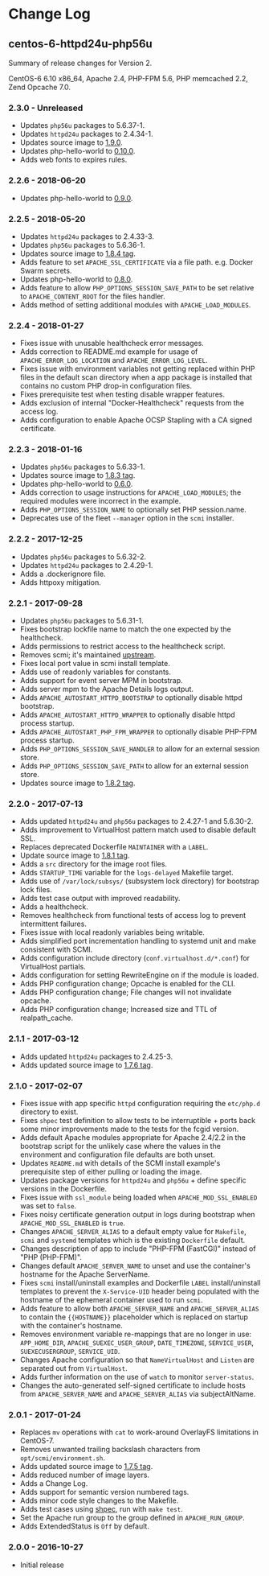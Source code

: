 # Change Log

## centos-6-httpd24u-php56u

Summary of release changes for Version 2.

CentOS-6 6.10 x86_64, Apache 2.4, PHP-FPM 5.6, PHP memcached 2.2, Zend Opcache 7.0.

### 2.3.0 - Unreleased

- Updates `php56u` packages to 5.6.37-1.
- Updates `httpd24u` packages to 2.4.34-1.
- Updates source image to [1.9.0](https://github.com/jdeathe/centos-ssh/releases/tag/1.9.0).
- Updates php-hello-world to [0.10.0](https://github.com/jdeathe/php-hello-world/releases/tag/0.10.0).
- Adds web fonts to expires rules.

### 2.2.6 - 2018-06-20

- Updates php-hello-world to [0.9.0](https://github.com/jdeathe/php-hello-world/releases/tag/0.9.0).

### 2.2.5 - 2018-05-20

- Updates `httpd24u` packages to 2.4.33-3.
- Updates `php56u` packages to 5.6.36-1.
- Updates source image to [1.8.4 tag](https://github.com/jdeathe/centos-ssh/releases/tag/1.8.4).
- Adds feature to set `APACHE_SSL_CERTIFICATE` via a file path. e.g. Docker Swarm secrets.
- Updates php-hello-world to [0.8.0](https://github.com/jdeathe/php-hello-world/releases/tag/0.8.0).
- Adds feature to allow `PHP_OPTIONS_SESSION_SAVE_PATH` to be set relative to `APACHE_CONTENT_ROOT` for the files handler.
- Adds method of setting additional modules with `APACHE_LOAD_MODULES`.

### 2.2.4 - 2018-01-27

- Fixes issue with unusable healthcheck error messages.
- Adds correction to README.md example for usage of `APACHE_ERROR_LOG_LOCATION` and `APACHE_ERROR_LOG_LEVEL`.
- Fixes issue with environment variables not getting replaced within PHP files in the default scan directory when a app package is installed that contains no custom PHP drop-in configuration files.
- Fixes prerequisite test when testing disable wrapper features.
- Adds exclusion of internal "Docker-Healthcheck" requests from the access log.
- Adds configuration to enable Apache OCSP Stapling with a CA signed certificate.

### 2.2.3 - 2018-01-16

- Updates `php56u` packages to 5.6.33-1.
- Updates source image to [1.8.3 tag](https://github.com/jdeathe/centos-ssh/releases/tag/1.8.3).
- Updates php-hello-world to [0.6.0](https://github.com/jdeathe/php-hello-world/releases/tag/0.6.0).
- Adds correction to usage instructions for `APACHE_LOAD_MODULES`; the required modules were incorrect in the example.
- Adds `PHP_OPTIONS_SESSION_NAME` to optionally set PHP session.name.
- Deprecates use of the fleet `--manager` option in the `scmi` installer.

### 2.2.2 - 2017-12-25

- Updates `php56u` packages to 5.6.32-2.
- Updates `httpd24u` packages to 2.4.29-1.
- Adds a .dockerignore file.
- Adds httpoxy mitigation.

### 2.2.1 - 2017-09-28

- Updates `php56u` packages to 5.6.31-1.
- Fixes bootstrap lockfile name to match the one expected by the healthcheck.
- Adds permissions to restrict access to the healthcheck script.
- Removes scmi; it's maintained [upstream](https://github.com/jdeathe/centos-ssh/blob/centos-6/src/usr/sbin/scmi).
- Fixes local port value in scmi install template.
- Adds use of readonly variables for constants.
- Adds support for event server MPM in bootstrap.
- Adds server mpm to the Apache Details logs output.
- Adds `APACHE_AUTOSTART_HTTPD_BOOTSTRAP` to optionally disable httpd bootstrap.
- Adds `APACHE_AUTOSTART_HTTPD_WRAPPER` to optionally disable httpd process startup.
- Adds `APACHE_AUTOSTART_PHP_FPM_WRAPPER` to optionally disable PHP-FPM process startup.
- Adds `PHP_OPTIONS_SESSION_SAVE_HANDLER` to allow for an external session store.
- Adds `PHP_OPTIONS_SESSION_SAVE_PATH` to allow for an external session store.
- Updates source image to [1.8.2 tag](https://github.com/jdeathe/centos-ssh/releases/tag/1.8.2).

### 2.2.0 - 2017-07-13

- Adds updated `httpd24u` and `php56u` packages to 2.4.27-1 and 5.6.30-2.
- Adds improvement to VirtualHost pattern match used to disable default SSL.
- Replaces deprecated Dockerfile `MAINTAINER` with a `LABEL`.
- Update source image to [1.8.1 tag](https://github.com/jdeathe/centos-ssh/releases/tag/1.8.1).
- Adds a `src` directory for the image root files.
- Adds `STARTUP_TIME` variable for the `logs-delayed` Makefile target.
- Adds use of `/var/lock/subsys/` (subsystem lock directory) for bootstrap lock files.
- Adds test case output with improved readability.
- Adds a healthcheck.
- Removes healthcheck from functional tests of access log to prevent intermittent failures.
- Fixes issue with local readonly variables being writable.
- Adds simplified port incrementation handling to systemd unit and make consistent with SCMI.
- Adds configuration include directory (`conf.virtualhost.d/*.conf`) for VirtualHost partials.
- Adds configuration for setting RewriteEngine on if the module is loaded.
- Adds PHP configuration change; Opcache is enabled for the CLI.
- Adds PHP configuration change; File changes will not invalidate opcache.
- Adds PHP configuration change; Increased size and TTL of realpath_cache.

### 2.1.1 - 2017-03-12

- Adds updated `httpd24u` packages to 2.4.25-3.
- Adds updated source image to [1.7.6 tag](https://github.com/jdeathe/centos-ssh/releases/tag/1.7.6).

### 2.1.0 - 2017-02-07

- Fixes issue with app specific `httpd` configuration requiring the `etc/php.d` directory to exist.
- Fixes `shpec` test definition to allow tests to be interruptible + ports back some minor improvements made to the tests for the fcgid version.
- Adds default Apache modules appropriate for Apache 2.4/2.2 in the bootstrap script for the unlikely case where the values in the environment and configuration file defaults are both unset.
- Updates `README.md` with details of the SCMI install example's prerequisite step of either pulling or loading the image.
- Updates package versions for `httpd24u` and `php56u` + define specific versions in the Dockerfile.
- Fixes issue with `ssl_module` being loaded when `APACHE_MOD_SSL_ENABLED` was set to `false`.
- Fixes noisy certificate generation output in logs during bootstrap when `APACHE_MOD_SSL_ENABLED` is `true`.
- Changes `APACHE_SERVER_ALIAS` to a default empty value for `Makefile`, `scmi` and `systemd` templates which is the existing `Dockerfile` default.
- Changes description of app to include "PHP-FPM (FastCGI)" instead of "PHP (PHP-FPM)".
- Changes default `APACHE_SERVER_NAME` to unset and use the container's hostname for the Apache ServerName.
- Fixes `scmi` install/uninstall examples and Dockerfile `LABEL` install/uninstall templates to prevent the `X-Service-UID` header being populated with the hostname of the ephemeral container used to run `scmi`.
- Adds feature to allow both `APACHE_SERVER_NAME` and `APACHE_SERVER_ALIAS` to contain the `{{HOSTNAME}}` placeholder which is replaced on startup with the container's hostname.
- Removes environment variable re-mappings that are no longer in use: `APP_HOME_DIR`, `APACHE_SUEXEC_USER_GROUP`, `DATE_TIMEZONE`, `SERVICE_USER`, `SUEXECUSERGROUP`, `SERVICE_UID`.
- Changes Apache configuration so that `NameVirtualHost` and `Listen` are separated out from `VirtualHost`.
- Adds further information on the use of `watch` to monitor `server-status`.
- Changes the auto-generated self-signed certificate to include hosts from `APACHE_SERVER_NAME` and `APACHE_SERVER_ALIAS` via subjectAltName.

### 2.0.1 - 2017-01-24

- Replaces `mv` operations with `cat` to work-around OverlayFS limitations in CentOS-7.
- Removes unwanted trailing backslash characters from `opt/scmi/environment.sh`.
- Adds updated source image to [1.7.5 tag](https://github.com/jdeathe/centos-ssh/releases/tag/1.7.5).
- Adds reduced number of image layers.
- Adds a Change Log.
- Adds support for semantic version numbered tags.
- Adds minor code style changes to the Makefile.
- Adds test cases using [shpec](https://github.com/rylnd/shpec), run with `make test`.
- Set the Apache run group to the group defined in `APACHE_RUN_GROUP`.
- Adds ExtendedStatus is `Off` by default.

### 2.0.0 - 2016-10-27

- Initial release